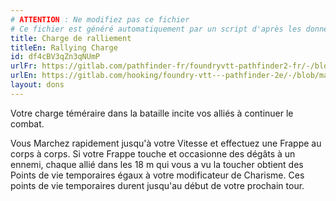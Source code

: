 ```yaml
---
# ATTENTION : Ne modifiez pas ce fichier
# Ce fichier est généré automatiquement par un script d'après les données du module Foundry VTT officiel et de sa traduction
title: Charge de ralliement
titleEn: Rallying Charge
id: df4cBV3qZn3qNUmP
urlFr: https://gitlab.com/pathfinder-fr/foundryvtt-pathfinder2-fr/-/blob/master/data/feats/df4cBV3qZn3qNUmP.htm
urlEn: https://gitlab.com/hooking/foundry-vtt---pathfinder-2e/-/blob/master/packs/data/feats.db/rallying-charge.json
layout: dons
---
```

Votre charge téméraire dans la bataille incite vos alliés à continuer le combat.

Vous Marchez rapidement jusqu'à votre Vitesse et effectuez une Frappe au corps à corps. Si votre Frappe touche et occasionne des dégâts à un ennemi, chaque allié dans les 18 m qui vous a vu la toucher obtient des Points de vie temporaires égaux à votre modificateur de Charisme. Ces points de vie temporaires durent jusqu'au début de votre prochain tour.
